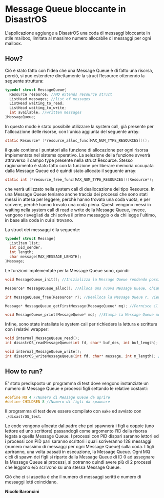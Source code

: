 # Message Queue bloccante in DisastrOS

L'applicazione aggiunge a DisastrOS una coda di messaggi bloccante in stile mailbox, limitata al massimo numero allocabile di messaggi per ogni mailbox.
## How?
Ciò è stato fatto con l'idea che una Message Queue è di fatto una risorsa, perciò, si può estendere direttamente la struct Resource ottenendo la seguente struttura:

```C
typedef struct MessageQueue{
  Resource resource; //MQ extends resource struct
  ListHead messages; //list of messages
  ListHead waiting_to_read;
  ListHead waiting_to_write;
  int available; //written messages
}MessageQueue;
```
In questo modo è stato possibile utilizzare la system call, già presente per l'allocazione delle risorse, con l'unica aggiunta del seguente array:
```C
static Resource* (*resource_alloc_func[MAX_NUM_TYPE_RESOURCES])();
```
il quale contiene i puntatori alla funzione di allocazione per ogni risorsa implementata nel sistema operativo. La selezione della funzione avverrà attraverso il campo type presente nella struct Resource.
Stesso ragionamento è stato fatto con la funzione per liberare memoria occupata dalla Message Queue ed è quindi stato allocato il seguente array:

```C
static int (*resource_free_func[MAX_NUM_TYPE_RESOURCES])(Resource*);
```
che verrà utilizzato nella system call di deallocazione del tipo Resource.
In una Message Queue teniamo anche traccia dei processi che sono stati messi in attesa per leggere, perchè hanno trovato una coda vuota, e per scrivere, perchè hanno trovato una coda piena. Questi vengono messi in waiting nella system call di read e write della Message Queue, invece, vengono risvegliati da chi scrive il primo messaggio o da chi legge l'ultimo, in base alla coda in cui si trovano.

La struct dei messaggi è la seguente:
```C
typedef struct Message{
  ListItem list;
  int pid_sender;
  int length;
  char message[MAX_MESSAGE_LENGTH];
}Message;
```
Le funzioni implementate per la Message Queue sono, quindi:
```C
void MessageQueue_init(); //Inizializza la Message Queue rendendo possibile l'utilizzo nel sistema operativo

Resource* MessageQueue_alloc(); //Alloca una nuova Message Queue, chiamata attraverso la funzione Resource_alloc() di Resource

int MessageQueue_free(Resource* r); //Dealloca la Message Queue r, viene chiamata dalla funzione Resource_free() di Resource

Message* MessageQueue_getFirstMessage(MessageQueue* mq); //Fornisce il primo messaggio della Message Queue mq

void MessageQueue_print(MessageQueue* mq); //Stampa la Message Queue mq
```
Infine, sono state installate le system call per richiedere la lettura e scrittura con i relativi wrapper:
```C
void internal_MessageQueue_read();
int disastrOS_readMessageQueue(int fd, char* buf_des, int buf_length); //Wrapper della read

void internal_MessageQueue_write();
int disastrOS_writeMessageQueue(int fd, char* message, int m_length); //Wrapper della write
```

## How to run?
E' stato predisposto un programma di test dove vengono instanziate un numero di Message Queue e processi figli settando le relative costanti:
```C
#define MQ 4 //Numero di Message Queue da aprire
#define CHILDREN 8 //Numero di figli da spawnare
```
Il programma di test deve essere compilato con `make` ed avviato con `./disastrOS_test`.

Le code vengono allocate dal padre che poi spawnerà i figli a coppie (uno lettore ed uno scrittore) passandogli come argomento l'ID della risorsa legata a quella Message Queue. I processi con PID dispari saranno lettori ed i processi con PID pari saranno scrittori i quali scriveranno 128 messaggi (numero massimo di messaggi per ogni Message Queue) sulla coda.
I figli apriranno, una volta passati in esecuzione, la Message Queue. Ogni MQ cicli di spawn dei figli si riparte dalla Message Queue di ID 0 ad assegnare la Message Queue ai processi, si potranno quindi avere più di 2 processi che leggono e/o scrivono su una stessa Message Queue.

Ciò che ci si aspetta è che il numero di messaggi scritti e numero di messaggi letti coincidano.

**Nicolò Baroncini**
